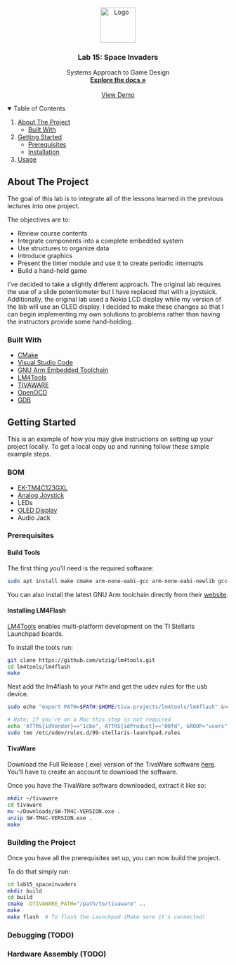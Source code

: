 <!-- PROJECT LOGO -->
<br />
<p align="center">
  <a href="https://github.com/othneildrew/Best-README-Template">
    <img src="images/logo.png" alt="Logo" width="80" height="80">
  </a>

  <h3 align="center">Lab 15: Space Invaders</h3>

  <p align="center">
    Systems Approach to Game Design
    <br />
    <a href="https://github.com/othneildrew/Best-README-Template"><strong>Explore the docs »</strong></a>
    <br />
    <br />
    <a href="https://github.com/othneildrew/Best-README-Template">View Demo</a>
  </p>
</p>



<!-- TABLE OF CONTENTS -->
<details open="open">
  <summary>Table of Contents</summary>
  <ol>
    <li>
      <a href="#about-the-project">About The Project</a>
      <ul>
        <li><a href="#built-with">Built With</a></li>
      </ul>
    </li>
    <li>
      <a href="#getting-started">Getting Started</a>
      <ul>
        <li><a href="#prerequisites">Prerequisites</a></li>
        <li><a href="#installation">Installation</a></li>
      </ul>
    </li>
    <li><a href="#usage">Usage</a></li>
  </ol>
</details>



<!-- ABOUT THE PROJECT -->
## About The Project

The goal of this lab is to integrate all of the lessons learned in the previous
lectures into one project. 

The objectives are to:

* Review course contents
* Integrate components into a complete embedded system
* Use structures to organize data
* Introduce graphics
* Present the timer module and use it to create periodic interrupts
* Build a hand-held game

I've decided to take a slightly different approach. The original lab requires
the use of a slide potentiometer but I have replaced that with a joystsick. 
Additionally, the original lab used a Nokia LCD display while my version of the
lab will use an OLED display. I decided to make these changes so that I can 
begin implementing my own solutions to problems rather than having the instructors
provide some hand-holding. 


### Built With

* [CMake](https://cmake.org)
* [Visual Studio Code](https://code.visualstudio.com)
* [GNU Arm Embedded Toolchain](https://developer.arm.com/tools-and-software/open-source-software/developer-tools/gnu-toolchain/gnu-rm)
* [LM4Tools](https://github.com/utzig/lm4tools)
* [TIVAWARE](https://www.ti.com/tool/SW-TM4C)
* [OpenOCD](http://openocd.org)
* [GDB](https://www.gnu.org/software/gdb/)


<!-- GETTING STARTED -->
## Getting Started

This is an example of how you may give instructions on setting up your project locally.
To get a local copy up and running follow these simple example steps.

### BOM

* [EK-TM4C123GXL](https://www.ti.com/tool/EK-TM4C123GXL)
* [Analog Joystick](https://www.adafruit.com/product/512)
* LEDs
* [OLED Display](https://www.adafruit.com/product/938)
* Audio Jack
### Prerequisites

#### Build Tools

The first thing you'll need is the required software:

```sh
sudo apt install make cmake arm-none-eabi-gcc arm-none-eabi-newlib gcc-c++ libusb unzip
```

You can also install the latest GNU Arm toolchain directly from their [website](https://developer.arm.com/tools-and-software/open-source-software/developer-tools/gnu-toolchain/gnu-rm).

#### Installing LM4Flash

[LM4Tools](https://github.com/utzig/lm4tools) enables multi-platform development on the TI Stellaris Launchpad boards.

To install the tools run:

```sh
git clone https://github.com/utzig/lm4tools.git
cd lm4tools/lm4flash
make
```

Next add the lm4flash to your `PATH` and get the udev rules for the usb device.

```sh
sudo echo "export PATH=$PATH:$HOME/tiva-projects/lm4tools/lm4flash" &>> ~/.profile

# Note: If you're on a Mac this step is not required
echo 'ATTRS{idVendor}=="1cbe", ATTRS{idProduct}=="00fd", GROUP="users", MODE="0660"' | \
sudo tee /etc/udev/rules.d/99-stellaris-launchpad.rules
```

#### TivaWare

Download the Full Release (.exe) version of the TivaWare software [here](https://www.ti.com/tool/SW-TM4C). You'll have to create an account to download the software.

Once you have the TivaWare software downloaded, extract it like so:

```sh
mkdir ~/tivaware
cd tivaware
mv ~/Downloads/SW-TM4C-VERSION.exe .
unzip SW-TM4C-VERSION.exe .
make
```

### Building the Project

Once you have all the prerequisites set up, you can now build the project.

To do that simply run:

```sh
cd lab15_spaceinvaders
mkdir build
cd build
cmake -DTIVAWARE_PATH="/path/to/tivaware" ..
make
make flash  # To flash the Launchpad (Make sure it's connected)
```

### Debugging (TODO)

### Hardware Assembly (TODO)
